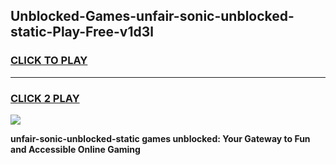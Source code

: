 
## Unblocked-Games-unfair-sonic-unblocked-static-Play-Free-v1d3l
<h3>
<a href="https://premium76.site?title=unfair-sonic-unblocked-static&ref=10A">CLICK TO PLAY</a></h3>
<hr>

<h3>
<a href="https://premium76.site?title=unfair-sonic-unblocked-static&ref=10A">CLICK 2 PLAY</a>
  
</h3>

<a href="https://premium76.site?title=unfair-sonic-unblocked-static&ref=10A"><img src="https://clearcache.store/games.png"></a>


**unfair-sonic-unblocked-static games unblocked: Your Gateway to Fun and Accessible Online Gaming**

